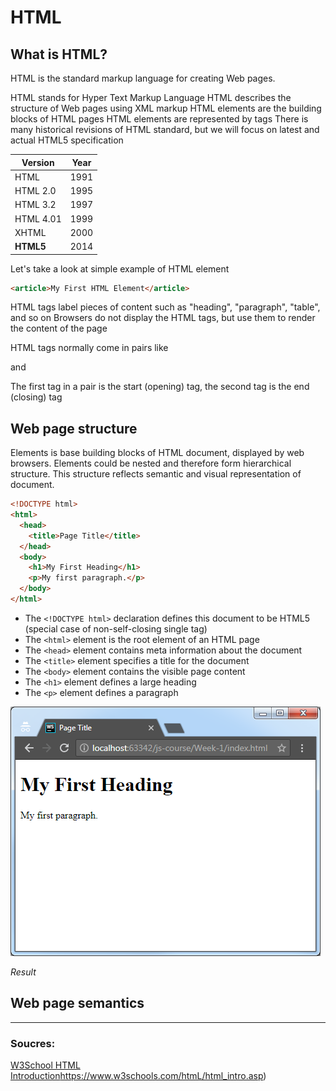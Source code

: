# HTML

## What is HTML?
HTML is the standard markup language for creating Web pages.

HTML stands for Hyper Text Markup Language
HTML describes the structure of Web pages using XML markup
HTML elements are the building blocks of HTML pages
HTML elements are represented by tags
There is many historical revisions of HTML standard, but we will focus on latest and actual HTML5 specification

Version	 | Year
---------|-----
HTML     | 1991
HTML 2.0 | 1995
HTML 3.2 | 1997
HTML 4.01| 1999
XHTML    | 2000
**HTML5**| 2014

Let's take a look at simple example of HTML element

```html
<article>My First HTML Element</article>
```
HTML tags label pieces of content such as "heading", "paragraph", "table", and so on
Browsers do not display the HTML tags, but use them to render the content of the page

HTML tags normally come in pairs like <p> and </p>
The first tag in a pair is the start (opening) tag, the second tag is the end (closing) tag

## Web page structure

Elements is base building blocks of HTML document, displayed by web browsers.
Elements could be nested and therefore form hierarchical structure. This structure reflects semantic and visual representation of document.

```html
<!DOCTYPE html>
<html>
  <head>
    <title>Page Title</title>
  </head>
  <body>
    <h1>My First Heading</h1>
    <p>My first paragraph.</p>
  </body>
</html>
```

* The `<!DOCTYPE html>` declaration defines this document to be HTML5 (special case of non-self-closing single tag)
* The `<html>` element is the root element of an HTML page
* The `<head>` element contains meta information about the document
* The `<title>` element specifies a title for the document
* The `<body>` element contains the visible page content
* The `<h1>` element defines a large heading
* The `<p>` element defines a paragraph

![Screenshot of browser with rendered HTML](/Week-1/webpage.png)

*Result*


## Web page semantics










-------
### Soucres:
[W3School HTML Introduction]()https://www.w3schools.com/htmL/html_intro.asp)
